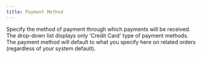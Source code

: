 ```yaml
---
title: Payment Method
---
```



Specify the method of payment through which payments will be received.  The drop-down list displays only 'Credit Card'  type of payment methods. The payment method will default to what you specify  here on related orders (regardless of your system default).
